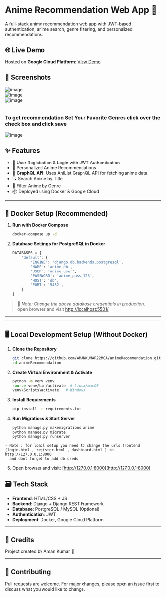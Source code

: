 
# Anime Recommendation Web App 🎌

A full-stack anime recommendation web app with JWT-based authentication, anime search, genre filtering, and personalized recommendations.

## 🌐 Live Demo

Hosted on **Google Cloud Platform**: [View Demo](http://34.100.160.93:5501/login.html)

## 📸 Screenshots

![image](https://github.com/user-attachments/assets/98977004-ba5f-4e27-896f-147ac69abcb7)
<br>
![image](https://github.com/user-attachments/assets/c57551f6-f410-47af-98c9-f0c984e531aa)
<br>
![image](https://github.com/user-attachments/assets/130aa991-0f26-49e1-834c-bbac39219b67)
<br>
<br>
### To get recommendation Set Your Favorite Genres click over the check box and click save
![image](https://github.com/user-attachments/assets/359d9bb8-aa17-4b30-ba66-d82437f831c2)



## ✨ Features

- 🔐 User Registration & Login with JWT Authentication
- 🧠 Personalized Anime Recommendations
- 🎯 **GraphQL API**: Uses AniList GraphQL API for fetching anime data.
- 🔍 Search Anime by Title
- 🎨 Filter Anime by Genre
- 📦 Deployed using Docker & Google Cloud

---

## 🐳 Docker Setup (Recommended)

1. **Run with Docker Compose**

    ```bash
    docker-compose up -d
    ```

2. **Database Settings for PostgreSQL in Docker**

    ```python
    DATABASES = {
        'default': {
            'ENGINE': 'django.db.backends.postgresql',
            'NAME': 'anime_db',
            'USER': 'anime_user',
            'PASSWORD': 'anime_pass_123',
            'HOST': 'db',
            'PORT': '5432',
        } 
    }
    ```

> 🔐 _Note: Change the above database credentials in production._ <br>
> open browser and visit [http://localhost:5501/](http://localhost:5501/)
---

  

---

## 🖥️ Local Development Setup (Without Docker)

1. **Clone the Repository**

    ```bash
    git clone https://github.com/AMANKUMAR22MCA/animeRecommendation.git
    cd animeRecommendation
    ```

2. **Create Virtual Environment & Activate**

    ```bash
    python -m venv venv
    source venv/bin/activate  # Linux/macOS
    venv\Scripts\activate   # Windows
    ```

3. **Install Requirements**

    ```bash
    pip install -r requirements.txt
    ```

4. **Run Migrations & Start Server**

    ```bash
    python manage.py makemigrations anime
    python manage.py migrate
    python manage.py runserver
    ```
```
- Note : for loacl setup you need to change the urls frontend (login.html , register.html , dashboard.html ) to http://127.0.0.1:8000
  and dont forget to add db creds 
```
5. Open browser and visit: [http://127.0.0.1:8000](http://127.0.0.1:8000)


## 🗃️ Tech Stack

- **Frontend**: HTML/CSS + JS 
- **Backend**: Django + Django REST Framework
- **Database**: PostgreSQL / MySQL (Optional)
- **Authentication**: JWT
- **Deployment**: Docker, Google Cloud Platform

---

## 🧠 Credits

Project created by Aman Kumar 🚀

---

## 🤝 Contributing

Pull requests are welcome. For major changes, please open an issue first to discuss what you would like to change.

